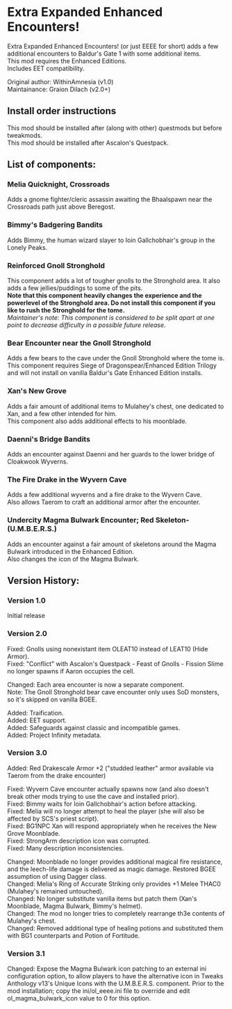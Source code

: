 # Extra Expanded Enhanced Encounters!

Extra Expanded Enhanced Encounters! (or just EEEE for short) adds a few additional encounters to Baldur's Gate 1 with some additional items.  
This mod requires the Enhanced Editions.  
Includes EET compatibility.

Original author: WithinAmnesia (v1.0)  
Maintainance: Graion Dilach (v2.0+)

## Install order instructions

This mod should be installed after (along with other) questmods but before tweakmods.  
This mod should be installed after Ascalon's Questpack.

## List of components:

### Melia Quicknight, Crossroads

Adds a gnome fighter/cleric assassin awaiting the Bhaalspawn near the Crossroads path just above Beregost.

### Bimmy's Badgering Bandits

Adds Bimmy, the human wizard slayer to Ioin Gallchobhair's group in the Lonely Peaks.

### Reinforced Gnoll Stronghold

This component adds a lot of tougher gnolls to the Stronghold area. It also adds a few jellies/puddings to some of the pits.  
**Note that this component heavily changes the experience and the powerlevel of the Stronghold area. Do not install this component if you like to rush the Stronghold for the tome.**  
*Maintainer's note: This component is considered to be split apart at one point to decrease difficulty in a possible future release.*

### Bear Encounter near the Gnoll Stronghold

Adds a few bears to the cave under the Gnoll Stronghold where the tome is.  
This component requires Siege of Dragonspear/Enhanced Edition Trilogy and will not install on vanilla Baldur's Gate Enhanced Edition installs.

### Xan's New Grove

Adds a fair amount of additional items to Mulahey's chest, one dedicated to Xan, and a few other intended for him.  
This component also adds additional effects to his moonblade.

### Daenni's Bridge Bandits

Adds an encounter against Daenni and her guards to the lower bridge of Cloakwook Wyverns.

### The Fire Drake in the Wyvern Cave

Adds a few additional wyverns and a fire drake to the Wyvern Cave.  
Also allows Taerom to craft an additional armor after the encounter.

### Undercity Magma Bulwark Encounter; Red Skeleton-(U.M.B.E.R.S.)

Adds an encounter against a fair amount of skeletons around the Magma Bulwark introduced in the Enhanced Edition.  
Also changes the icon of the Magma Bulwark.

## Version History:

### Version 1.0

Initial release

### Version 2.0

Fixed: Gnolls using nonexistant item OLEAT10 instead of LEAT10 (Hide Armor).  
Fixed: "Conflict" with Ascalon's Questpack - Feast of Gnolls - Fission Slime no longer spawns if Aaron occupies the cell.  

Changed: Each area encounter is now a separate component.  
Note: The Gnoll Stronghold bear cave encounter only uses SoD monsters, so it's skipped on vanilla BGEE.  

Added: Traification.  
Added: EET support.  
Added: Safeguards against classic and incompatible games.  
Added: Project Infinity metadata.  

### Version 3.0

Added: Red Drakescale Armor +2 ("studded leather" armor available via Taerom from the drake encounter)

Fixed: Wyvern Cave encounter actually spawns now (and also doesn't break other mods trying to use the cave and installed prior).  
Fixed: Bimmy waits for Ioin Gallchobhair's action before attacking.  
Fixed: Melia will no longer attempt to heal the player (she will also be affected by SCS's priest script).  
Fixed: BG1NPC Xan will respond appropriately when he receives the New Grove Moonblade.  
Fixed: StrongArm description icon was corrupted.  
Fixed: Many description inconsistencies.

Changed: Moonblade no longer provides additional magical fire resistance, and the leech-life damage is delivered as magic damage. Restored BGEE assumption of using Dagger class.  
Changed: Melia's Ring of Accurate Striking only provides +1 Melee THAC0 (Mulahey's remained untouched).  
Changed: No longer substitute vanilla items but patch them (Xan's Moonblade, Magma Bulwark, Bimmy's helmet).  
Changed: The mod no longer tries to completely rearrange th3e contents of Mulahey's chest.  
Changed: Removed additional type of healing potions and substituted them with BG1 counterparts and Potion of Fortitude.

### Version 3.1

Changed: Expose the Magma Bulwark icon patching to an external ini configuration option, to allow players to have the alternative icon in Tweaks Anthology v13's Unique Icons with the U.M.B.E.R.S. component. Prior to the mod installation; copy the ini/ol_eeee.ini file to override and edit ol_magma_bulwark_icon value to 0 for this option.

